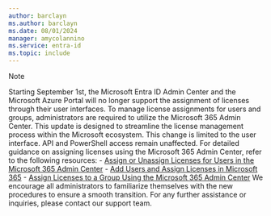 ```yaml
---
author: barclayn
ms.author: barclayn
ms.date: 08/01/2024
manager: amycolannino
ms.service: entra-id
ms.topic: include
---
```


>[!NOTE] 
> Starting September 1st, the Microsoft Entra ID Admin Center and the Microsoft Azure Portal will no longer support the assignment of licenses through their user interfaces. To manage license assignments for users and groups, administrators are required to utilize the Microsoft 365 Admin Center. This update is designed to streamline the license management process within the Microsoft ecosystem. This change is limited to the user interface. API and PowerShell access remain unaffected. For detailed guidance on assigning licenses using the Microsoft 365 Admin Center, refer to the following resources: 
    - [Assign or Unassign Licenses for Users in the Microsoft 365 Admin Center](https://learn.microsoft.com/microsoft-365/admin/manage/assign-licenses-to-users)
    - [Add Users and Assign Licenses in Microsoft 365](https://learn.microsoft.com/microsoft-365/admin/add-users/add-users)
    - [Assign Licenses to a Group Using the Microsoft 365 Admin Center](https://learn.microsoft.com/azure/active-directory/users-groups-roles/licensing-groups-assign)
We encourage all administrators to familiarize themselves with the new procedures to ensure a smooth transition. For any further assistance or inquiries, please contact our support team.